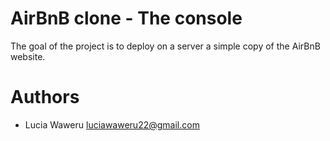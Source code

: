 # AirBnB clone - The console
The goal of the project is to deploy on a server a simple copy of the AirBnB website.

# Authors
* Lucia Waweru <luciawaweru22@gmail.com>
